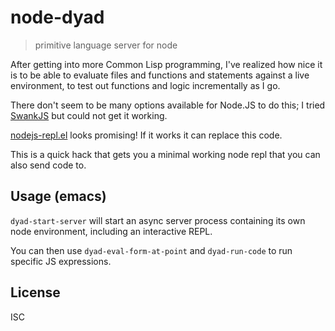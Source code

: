 # node-dyad

> primitive language server for node

After getting into more Common Lisp programming, I've realized how nice it is
to be able to evaluate files and functions and statements against a live
environment, to test out functions and logic incrementally as I go.

There don't seem to be many options available for Node.JS to do this; I tried
[SwankJS](https://www.emacswiki.org/emacs/SwankJs) but could not get it
working.

[nodejs-repl.el](https://github.com/abicky/nodejs-repl.el) looks promising! If
it works it can replace this code.

This is a quick hack that gets you a minimal working node repl that you can
also send code to.

## Usage (emacs)

`dyad-start-server` will start an async server process containing its own node
environment, including an interactive REPL.

You can then use `dyad-eval-form-at-point` and `dyad-run-code` to run specific
JS expressions.

## License

ISC

